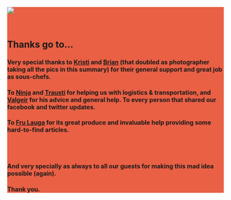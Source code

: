 <section class="main-content default-padding shadow-off" style="background-color: #E96045;" id="credits">
  <div class="container">
    <div class="row">
      <div class="col-md-4 col-md-push-2">
        <div><img class="img-responsive" src="http://farm6.staticflickr.com/5482/10953601453_f50d5c9eef_b.jpg"></div>
      </div>
    <div class="blank_divider visible-xs" style="height: 30px;"></div>
      <div class="col-md-4 col-md-push-2">
        <div class="text-block">
          <h2>
            Thanks go to...
          </h2>
          <div class="lighter">
            <h4>
               Very special thanks to <a href="https://www.facebook.com/krististrik">Kristi</a> and <a href="http://suda.co.uk">Brian</a> (that doubled as photographer taking all the pics in this summary) for their general support and great job as sous-chefs.
            </h4>
            <h4>To <a href="https://www.facebook.com/ninja.omarsdottir">Ninja</a> and <a href="https://twitter.com/Traustisig">Trausti</a> for helping us with logistics &amp; transportation, and <a href="http://www.the-disorganization.com/">Valgeir</a> for his advice and general help. To every person that shared our facebook and twitter updates.</h4>
            <h4>To <a href="www.frulauga.is">Fru Lauga</a> for its great produce and invaluable help providing some hard-to-find articles.</h4>
            <div class="blank_divider" style="height: 30px;"></div>
            <h4><strong>And very specially as always to all our guests for making this mad idea possible (again).</strong></h4>
            <h4>Thank you.</h4>
          </div>
        </div>
      </div>
    </div>
  </div>
</section>

